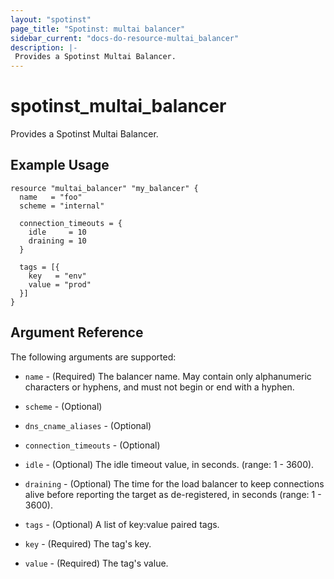 ```yaml
---
layout: "spotinst"
page_title: "Spotinst: multai balancer"
sidebar_current: "docs-do-resource-multai_balancer"
description: |-
 Provides a Spotinst Multai Balancer.
---
```


# spotinst\_multai\_balancer

Provides a Spotinst Multai Balancer.

## Example Usage

```hcl
resource "multai_balancer" "my_balancer" {
  name   = "foo"
  scheme = "internal"

  connection_timeouts = {
    idle     = 10
    draining = 10
  }

  tags = [{
    key   = "env"
    value = "prod"
  }]
}
```

## Argument Reference

The following arguments are supported:

* `name` - (Required) The balancer name. May contain only alphanumeric characters or hyphens, and must not begin or end with a hyphen.
* `scheme` - (Optional)
* `dns_cname_aliases` - (Optional)

* `connection_timeouts` - (Optional)
* `idle` - (Optional) The idle timeout value, in seconds. (range: 1 - 3600).
* `draining` - (Optional) The time for the load balancer to keep connections alive before reporting the target as de-registered, in seconds (range: 1 - 3600).

* `tags` - (Optional) A list of key:value paired tags.
* `key` - (Required) The tag's key.
* `value` - (Required) The tag's value.